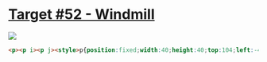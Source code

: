 # [Target #52 - Windmill](https://cssbattle.dev/play/52)

![](https://cssbattle.dev/targets/52.png)

```HTML
<p><p i><p j><style>p{position:fixed;width:40;height:40;top:104;left:-40;border-radius:50%;color:EEB850;box-shadow:70px 0,115px -10px 0 10px,160px 0,0 0 0 5in#6592cf}[i],[j]{color:#243d83;box-shadow:30px 0,75px 0,120px 0,195px 0,240px 0,285px 0,330px 0}[i]{width:20;height:20;left:10;top:114}[j]{width:10;height:50;top:124;left:15;border-radius:0
```